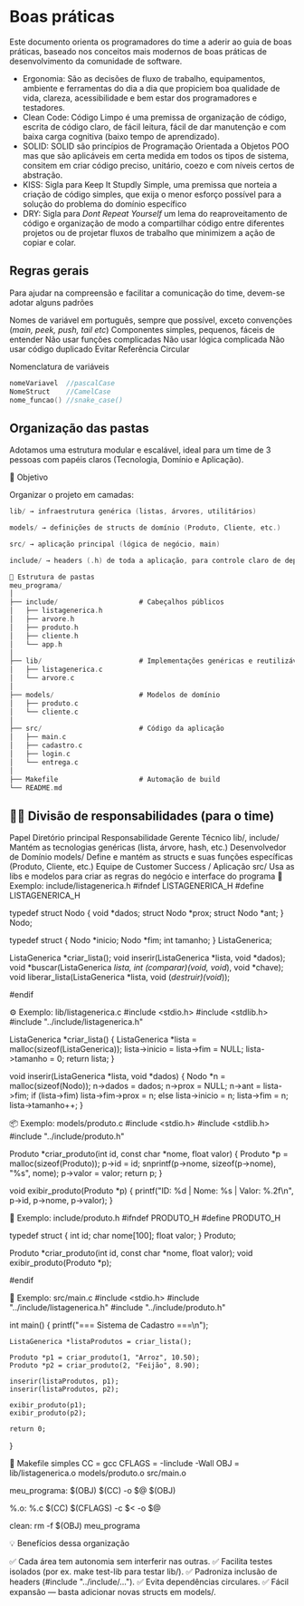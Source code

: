 # Boas práticas

Este documento orienta os programadores do time a aderir ao guia de boas práticas, baseado nos conceitos mais modernos de boas práticas de desenvolvimento da comunidade de software.
 - Ergonomia: São as decisões de fluxo de trabalho, equipamentos, ambiente e ferramentas do dia a dia que propiciem boa qualidade de vida, clareza, acessibilidade e bem estar dos programadores e testadores.
 - Clean Code: Código Limpo é uma premissa de organização de código, escrita de código claro, de fácil leitura, fácil de dar manutenção e com baixa carga cognitiva (baixo tempo de aprendizado).
 - SOLID: SOLID são princípios de Programação Orientada a Objetos POO mas que são aplicáveis em certa medida em todos os tipos de sistema, consitem em criar código preciso, unitário, coezo e com níveis certos de abstração.
 - KISS: Sigla para Keep It Stupdly Simple, uma premissa que norteia a criação de código simples, que exija o menor esforço possível para a solução do problema do domínio específico
 - DRY: Sigla para _Dont Repeat Yourself_ um lema do reaproveitamento de código e organização de modo a compartilhar código entre diferentes projetos ou de projetar fluxos de trabalho que minimizem a ação de copiar e colar.

## Regras gerais

Para ajudar na compreensão e facilitar a comunicação do time, devem-se adotar alguns padrões

Nomes de variável em português, sempre que possível, exceto convenções (*main, peek, push, tail etc*)
Componentes simples, pequenos, fáceis de entender
Não usar funções complicadas
Não usar lógica complicada
Não usar código duplicado
Evitar Referência Circular

Nomenclatura de variáveis
```C
nomeVariavel  //pascalCase
NomeStruct    //CamelCase
nome_funcao() //snake_case()
```

## Organização das pastas

Adotamos uma estrutura modular e escalável, ideal para um time de 3 pessoas com papéis claros (Tecnologia, Domínio e Aplicação).

🎯 Objetivo

Organizar o projeto em camadas:

```C
lib/ → infraestrutura genérica (listas, árvores, utilitários)

models/ → definições de structs de domínio (Produto, Cliente, etc.)

src/ → aplicação principal (lógica de negócio, main)

include/ → headers (.h) de toda a aplicação, para controle claro de dependências

📁 Estrutura de pastas
meu_programa/
│
├── include/                    # Cabeçalhos públicos
│   ├── listagenerica.h
│   ├── arvore.h
│   ├── produto.h
│   ├── cliente.h
│   └── app.h
│
├── lib/                        # Implementações genéricas e reutilizáveis
│   ├── listagenerica.c
│   └── arvore.c
│
├── models/                     # Modelos de domínio
│   ├── produto.c
│   └── cliente.c
│
├── src/                        # Código da aplicação
│   ├── main.c
│   ├── cadastro.c
│   ├── login.c
│   └── entrega.c
│
├── Makefile                    # Automação de build
└── README.md
```

## 👨‍💻 Divisão de responsabilidades (para o time)

Papel	Diretório principal	Responsabilidade
Gerente Técnico	lib/, include/	Mantém as tecnologias genéricas (lista, árvore, hash, etc.)
Desenvolvedor de Domínio	models/	Define e mantém as structs e suas funções específicas (Produto, Cliente, etc.)
Equipe de Customer Success / Aplicação	src/	Usa as libs e modelos para criar as regras do negócio e interface do programa
🧱 Exemplo: include/listagenerica.h
#ifndef LISTAGENERICA_H
#define LISTAGENERICA_H

typedef struct Nodo {
    void *dados;
    struct Nodo *prox;
    struct Nodo *ant;
} Nodo;

typedef struct {
    Nodo *inicio;
    Nodo *fim;
    int tamanho;
} ListaGenerica;

ListaGenerica *criar_lista();
void inserir(ListaGenerica *lista, void *dados);
void *buscar(ListaGenerica *lista, int (*comparar)(void*, void*), void *chave);
void liberar_lista(ListaGenerica *lista, void (*destruir)(void*));

#endif

⚙️ Exemplo: lib/listagenerica.c
#include <stdio.h>
#include <stdlib.h>
#include "../include/listagenerica.h"

ListaGenerica *criar_lista() {
    ListaGenerica *lista = malloc(sizeof(ListaGenerica));
    lista->inicio = lista->fim = NULL;
    lista->tamanho = 0;
    return lista;
}

void inserir(ListaGenerica *lista, void *dados) {
    Nodo *n = malloc(sizeof(Nodo));
    n->dados = dados;
    n->prox = NULL;
    n->ant = lista->fim;
    if (lista->fim)
        lista->fim->prox = n;
    else
        lista->inicio = n;
    lista->fim = n;
    lista->tamanho++;
}

📦 Exemplo: models/produto.c
#include <stdio.h>
#include <stdlib.h>
#include "../include/produto.h"

Produto *criar_produto(int id, const char *nome, float valor) {
    Produto *p = malloc(sizeof(Produto));
    p->id = id;
    snprintf(p->nome, sizeof(p->nome), "%s", nome);
    p->valor = valor;
    return p;
}

void exibir_produto(Produto *p) {
    printf("ID: %d | Nome: %s | Valor: %.2f\n", p->id, p->nome, p->valor);
}

🧩 Exemplo: include/produto.h
#ifndef PRODUTO_H
#define PRODUTO_H

typedef struct {
    int id;
    char nome[100];
    float valor;
} Produto;

Produto *criar_produto(int id, const char *nome, float valor);
void exibir_produto(Produto *p);

#endif

🚀 Exemplo: src/main.c
#include <stdio.h>
#include "../include/listagenerica.h"
#include "../include/produto.h"

int main() {
    printf("=== Sistema de Cadastro ===\n");

    ListaGenerica *listaProdutos = criar_lista();

    Produto *p1 = criar_produto(1, "Arroz", 10.50);
    Produto *p2 = criar_produto(2, "Feijão", 8.90);

    inserir(listaProdutos, p1);
    inserir(listaProdutos, p2);

    exibir_produto(p1);
    exibir_produto(p2);

    return 0;
}

🧰 Makefile simples
CC = gcc
CFLAGS = -Iinclude -Wall
OBJ = lib/listagenerica.o models/produto.o src/main.o

meu_programa: $(OBJ)
	$(CC) -o $@ $(OBJ)

%.o: %.c
	$(CC) $(CFLAGS) -c $< -o $@

clean:
	rm -f $(OBJ) meu_programa

💡 Benefícios dessa organização

✅ Cada área tem autonomia sem interferir nas outras.
✅ Facilita testes isolados (por ex. make test-lib para testar lib/).
✅ Padroniza inclusão de headers (#include "../include/...").
✅ Evita dependências circulares.
✅ Fácil expansão — basta adicionar novas structs em models/.
